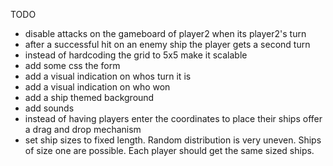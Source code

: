 TODO
- disable attacks on the gameboard of player2 when its player2's turn
- after a successful hit on an enemy ship the player gets a second turn
- instead of hardcoding the grid to 5x5 make it scalable
- add some css the form
- add a visual indication on whos turn it is
- add a visual indication on who won
- add a ship themed background
- add sounds
- instead of having players enter the coordinates to place their ships offer a drag and drop mechanism
- set ship sizes to fixed length. Random distribution is very uneven. Ships of size one are possible. Each player should get the same sized ships.

